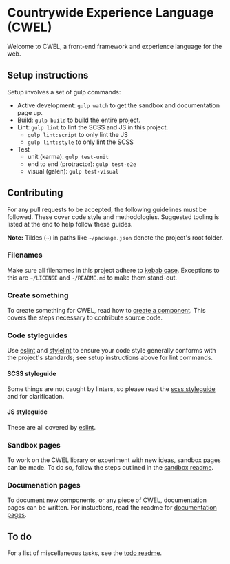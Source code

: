 # Countrywide Experience Language (CWEL)

Welcome to CWEL, a front-end framework and experience language for the web.


## Setup instructions

Setup involves a set of gulp commands:

- Active development: `gulp watch` to get the sandbox and documentation page up.
- Build: `gulp build` to build the entire project.
- Lint: `gulp lint` to lint the SCSS and JS in this project.
	- `gulp lint:script` to only lint the JS
	- `gulp lint:style` to only lint the SCSS
- Test
	- unit (karma): `gulp test-unit`
	- end to end (protractor): `gulp test-e2e`
	- visual (galen): `gulp test-visual`


## Contributing

For any pull requests to be accepted, the following guidelines must be followed.
These cover code style and methodologies. Suggested tooling is listed at the end
to help follow these guides.

**Note:** Tildes (`~`) in paths like `~/package.json` denote the project's
root folder.

### Filenames

Make sure all filenames in this project adhere to [kebab case](kebabcase).
Exceptions to this are `~/LICENSE` and `~/README.md` to make them stand-out.

### Create something

To create something for CWEL, read how to [create a component](create-a-component).
This covers the steps necessary to contribute source code.

### Code styleguides

Use [eslint](eslint) and [stylelint](stylelint) to ensure your code style
generally conforms with the project's standards; see setup instructions above
for lint commands.

#### SCSS styleguide
Some things are not caught by linters, so please read the [scss styleguide](scss-styleguide)
and for clarification.

#### JS styleguide
These are all covered by [eslint](eslint).

### Sandbox pages

To work on the CWEL library or experiment with new ideas, sandbox pages
can be made. To do so, follow the steps outlined in the [sandbox readme](sandbox-readme).

### Documenation pages

To document new components, or any piece of CWEL, documentation pages
can be written. For instuctions, read the readme for [documentation pages](docs-readme).

## To do

For a list of miscellaneous tasks, see the [todo readme](todo-readme).



[eslint]: https://eslint.org/
[stylelint]: https://stylelint.io/
[grid-docs]: https://cwel-team.github.io/cwel/#!/layout/grid
[scss-organization]: ./readme/scss-organization.md
[scss-styleguide]: ./readme/scss-styleguide.md
[sandbox-readme]: ./readme/sandbox.md
[docs-readme]: ./readme/docs-site.md
[todo-readme]: ./readme/todo.md
[create-a-component]: ./readme/create-a-component.md
[kebabcase]: http://wiki.c2.com/?KebabCase
